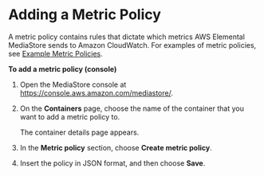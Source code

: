 # Adding a Metric Policy<a name="policies-metric-add"></a>

A metric policy contains rules that dictate which metrics AWS Elemental MediaStore sends to Amazon CloudWatch\. For examples of metric policies, see [Example Metric Policies](policies-metric-examples.md)\.

**To add a metric policy \(console\)**

1. Open the MediaStore console at [https://console\.aws\.amazon\.com/mediastore/](https://console.aws.amazon.com/mediastore/)\.

1. On the **Containers** page, choose the name of the container that you want to add a metric policy to\.

   The container details page appears\. 

1. In the **Metric policy** section, choose **Create metric policy**\.

1. Insert the policy in JSON format, and then choose **Save**\.